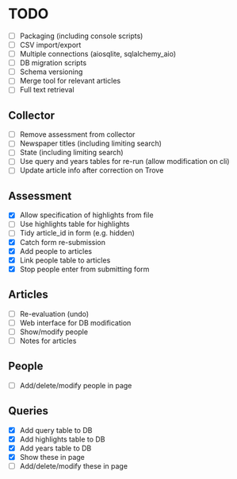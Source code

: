 # TODO

- [ ] Packaging (including console scripts)
- [ ] CSV import/export
- [ ] Multiple connections (aiosqlite, sqlalchemy_aio)
- [ ] DB migration scripts
- [ ] Schema versioning
- [ ] Merge tool for relevant articles
- [ ] Full text retrieval

## Collector

- [ ] Remove assessment from collector
- [ ] Newspaper titles (including limiting search)
- [ ] State (including limiting search)
- [ ] Use query and years tables for re-run (allow modification on cli)
- [ ] Update article info after correction on Trove

## Assessment

- [x] Allow specification of highlights from file
- [ ] Use highlights table for highlights
- [ ] Tidy article_id in form (e.g. hidden)
- [x] Catch form re-submission
- [x] Add people to articles
- [x] Link people table to articles
- [x] Stop people enter from submitting form

## Articles

- [ ] Re-evaluation (undo)
- [ ] Web interface for DB modification
- [ ] Show/modify people
- [ ] Notes for articles

## People

- [ ] Add/delete/modify people in page

## Queries

- [x] Add query table to DB
- [x] Add highlights table to DB
- [x] Add years table to DB
- [x] Show these in page
- [ ] Add/delete/modify these in page